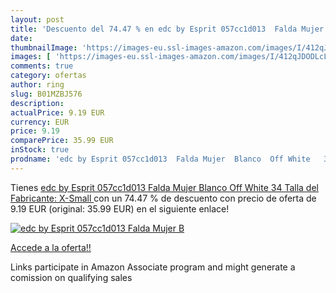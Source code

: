 ```yaml
---
layout: post
title: 'Descuento del 74.47 % en edc by Esprit 057cc1d013  Falda Mujer  B'
date: 
thumbnailImage: 'https://images-eu.ssl-images-amazon.com/images/I/412qJDODLcL._SL200_.jpg'
images: [ 'https://images-eu.ssl-images-amazon.com/images/I/412qJDODLcL._SL200_.jpg' ]
comments: true
category: ofertas
author: ring
slug: B01MZBJ576
description:
actualPrice: 9.19 EUR
currency: EUR
price: 9.19
comparePrice: 35.99 EUR
inStock: true
prodname: 'edc by Esprit 057cc1d013  Falda Mujer  Blanco  Off White   34  Talla del Fabricante: X-Small '
---
```


Tienes [edc by Esprit 057cc1d013  Falda Mujer  Blanco  Off White   34  Talla del Fabricante: X-Small ](https://www.amazon.es/dp/B01MZBJ576/?tag=tolees-21) con un 74.47 % de descuento con precio de oferta de 9.19 EUR (original: 35.99 EUR) en el siguiente enlace!

[![edc by Esprit 057cc1d013  Falda Mujer  B](https://images-eu.ssl-images-amazon.com/images/I/412qJDODLcL._SL200_.jpg)](https://www.amazon.es/dp/B01MZBJ576/?tag=tolees-21)

[Accede a la oferta!!](https://www.amazon.es/dp/B01MZBJ576/?tag=tolees-21)

Links participate in Amazon Associate program and might generate a comission on qualifying sales


